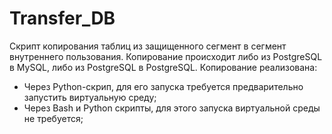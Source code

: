 # Transfer_DB

Скрипт копирования таблиц из защищенного сегмент в сегмент внутреннего пользования.
Копирование происходит либо из PostgreSQL в MySQL, либо из PostgreSQL в PostgreSQL.
Копирование реализована:
- Через Python-скрип, для его запуска требуется предварительно запустить виртуальную среду;
- Через Bash и Python скрипты, для этого запуска виртуальной среды не требуется;
